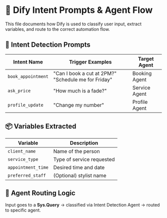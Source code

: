 # 🎯 Dify Intent Prompts & Agent Flow

This file documents how Dify is used to classify user input, extract variables, and route to the correct automation flow.

## 🧠 Intent Detection Prompts
| Intent Name      | Trigger Examples                                 | Target Agent         |
|------------------|--------------------------------------------------|----------------------|
| `book_appointment` | "Can I book a cut at 2PM?" "Schedule me for Friday" | Booking Agent        |
| `ask_price`      | "How much is a fade?"                             | Service Agent        |
| `profile_update` | "Change my number"                                | Profile Agent        |

## 📦 Variables Extracted
| Variable         | Description                        |
|------------------|------------------------------------|
| `client_name`    | Name of the person                 |
| `service_type`   | Type of service requested          |
| `appointment_time` | Desired time and date            |
| `preferred_staff` | (Optional) stylist name           |

## 🧭 Agent Routing Logic
Input goes to a **Sys.Query** → classified via Intent Detection Agent → routed to specific agent.
